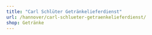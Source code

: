 ```yaml
---
title: "Carl Schlüter Getränkelieferdienst"
url: /hannover/carl-schlueter-getraenkelieferdienst/
shop: Getränke
---
```

